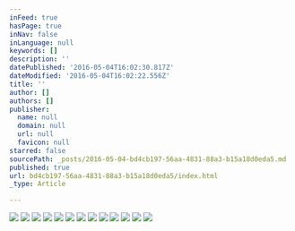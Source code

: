 ```yaml
---
inFeed: true
hasPage: true
inNav: false
inLanguage: null
keywords: []
description: ''
datePublished: '2016-05-04T16:02:30.817Z'
dateModified: '2016-05-04T16:02:22.556Z'
title: ''
author: []
authors: []
publisher:
  name: null
  domain: null
  url: null
  favicon: null
starred: false
sourcePath: _posts/2016-05-04-bd4cb197-56aa-4831-88a3-b15a18d0eda5.md
published: true
url: bd4cb197-56aa-4831-88a3-b15a18d0eda5/index.html
_type: Article

---
```

![](https://the-grid-user-content.s3-us-west-2.amazonaws.com/0e4e4734-eae7-4841-bb6e-32850655478c.jpg)
![](https://the-grid-user-content.s3-us-west-2.amazonaws.com/7e45f8ee-76d9-462e-aaa0-a0c1e584e975.jpg)
![](https://the-grid-user-content.s3-us-west-2.amazonaws.com/70b7e8ab-b306-47f4-867f-2d7b4130e021.jpg)
![](https://the-grid-user-content.s3-us-west-2.amazonaws.com/cb99a489-acc9-43b9-bf6d-a1c6abe474d5.jpg)
![](https://the-grid-user-content.s3-us-west-2.amazonaws.com/8e7eaf77-bdf7-490c-9754-e81c9ff36a6a.jpg)
![](https://the-grid-user-content.s3-us-west-2.amazonaws.com/4d4d5448-e060-47c0-b691-96af11c7b248.jpg)
![](https://the-grid-user-content.s3-us-west-2.amazonaws.com/05960491-2563-438f-a0d8-6426a1058f63.jpg)
![](https://the-grid-user-content.s3-us-west-2.amazonaws.com/6d4b28de-c39e-4a2e-98ef-e1ad9e2ea5a5.jpg)
![](https://the-grid-user-content.s3-us-west-2.amazonaws.com/dfa2cff2-a1d1-43f3-b7c1-c70bd5800518.jpg)
![](https://the-grid-user-content.s3-us-west-2.amazonaws.com/7b5d3d0a-e849-41c3-aeaf-03c749dbc79e.jpg)
![](https://the-grid-user-content.s3-us-west-2.amazonaws.com/95be8e00-cab8-4dd2-b34c-87f6b1663684.jpg)
![](https://the-grid-user-content.s3-us-west-2.amazonaws.com/5bd1a6aa-829f-46f4-9e7a-3f02a92def48.jpg)
![](https://the-grid-user-content.s3-us-west-2.amazonaws.com/98c60c1f-15c9-4731-9df9-7077f88a8034.jpg)